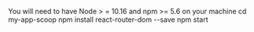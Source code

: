 You will need to have Node > = 10.16 and npm >= 5.6 on your machine
cd my-app-scoop
npm install react-router-dom --save
npm start
